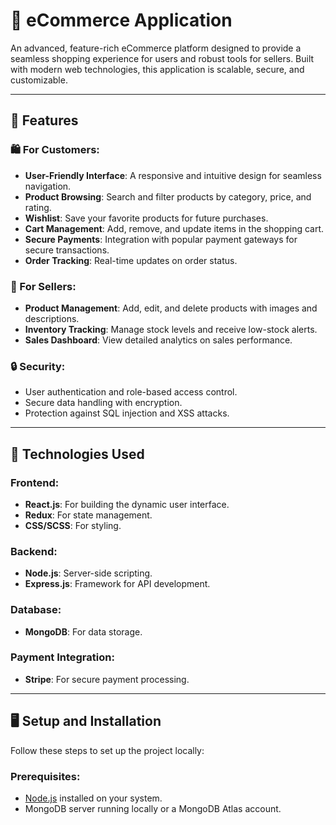 # 🛒 eCommerce Application

An advanced, feature-rich eCommerce platform designed to provide a seamless shopping experience for users and robust tools for sellers. Built with modern web technologies, this application is scalable, secure, and customizable.

---

## 🌟 Features

### 🛍️ For Customers:
- **User-Friendly Interface**: A responsive and intuitive design for seamless navigation.
- **Product Browsing**: Search and filter products by category, price, and rating.
- **Wishlist**: Save your favorite products for future purchases.
- **Cart Management**: Add, remove, and update items in the shopping cart.
- **Secure Payments**: Integration with popular payment gateways for secure transactions.
- **Order Tracking**: Real-time updates on order status.

### 🛒 For Sellers:
- **Product Management**: Add, edit, and delete products with images and descriptions.
- **Inventory Tracking**: Manage stock levels and receive low-stock alerts.
- **Sales Dashboard**: View detailed analytics on sales performance.

### 🔒 Security:
- User authentication and role-based access control.
- Secure data handling with encryption.
- Protection against SQL injection and XSS attacks.

---

## 🚀 Technologies Used

### Frontend:
- **React.js**: For building the dynamic user interface.
- **Redux**: For state management.
- **CSS/SCSS**: For styling.

### Backend:
- **Node.js**: Server-side scripting.
- **Express.js**: Framework for API development.

### Database:
- **MongoDB**: For data storage.

### Payment Integration:
- **Stripe**: For secure payment processing.

---

## 🖥️ Setup and Installation

Follow these steps to set up the project locally:

### Prerequisites:
- [Node.js](https://nodejs.org) installed on your system.
- MongoDB server running locally or a MongoDB Atlas account.

